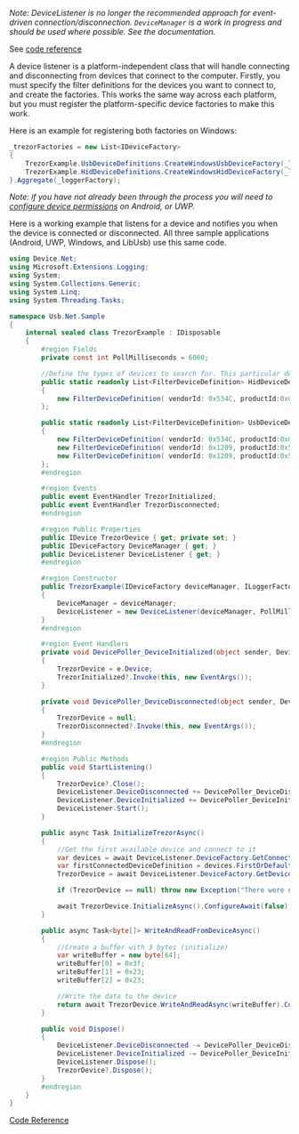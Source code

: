 _Note: DeviceListener is no longer the recommended approach for event-driven connection/disconnection. `DeviceManager` is a work in progress and should be used where possible. See the documentation._

See [code reference](https://melbournedeveloper.github.io/Device.Net/api/Device.Net.DeviceListener.html)

A device listener is a platform-independent class that will handle connecting and disconnecting from devices that connect to the computer. Firstly, you must specify the filter definitions for the devices you want to connect to, and create the factories. This works the same way across each platform, but you must register the platform-specific device factories to make this work.

Here is an example for registering both factories on Windows:

```cs
_trezorFactories = new List<IDeviceFactory>
{
    TrezorExample.UsbDeviceDefinitions.CreateWindowsUsbDeviceFactory(_loggerFactory),
    TrezorExample.HidDeviceDefinitions.CreateWindowsHidDeviceFactory(_loggerFactory),
}.Aggregate(_loggerFactory);
```

_Note: if you have not already been through the process you will need to [configure device permissions](https://melbournedeveloper.github.io/Device.Net/articles/DevicePermissionSetup.html) on Android, or UWP._

Here is a working example that listens for a device and notifies you when the device is connected or disconnected. All three sample applications (Android, UWP, Windows, and LibUsb) use this same code.

```cs
using Device.Net;
using Microsoft.Extensions.Logging;
using System;
using System.Collections.Generic;
using System.Linq;
using System.Threading.Tasks;

namespace Usb.Net.Sample
{
    internal sealed class TrezorExample : IDisposable
    {
        #region Fields
        private const int PollMilliseconds = 6000;

        //Define the types of devices to search for. This particular device can be connected to via USB, or Hid
        public static readonly List<FilterDeviceDefinition> HidDeviceDefinitions = new List<FilterDeviceDefinition>
        {
            new FilterDeviceDefinition( vendorId: 0x534C, productId:0x0001, label:"Trezor One Firmware 1.6.x", usagePage:65280 )
        };

        public static readonly List<FilterDeviceDefinition> UsbDeviceDefinitions = new List<FilterDeviceDefinition>
        {
            new FilterDeviceDefinition( vendorId: 0x534C, productId:0x0001, label:"Trezor One Firmware 1.6.x (Android Only)" ),
            new FilterDeviceDefinition( vendorId: 0x1209, productId:0x53C1, label:"Trezor One Firmware 1.7.x" ),
            new FilterDeviceDefinition( vendorId: 0x1209, productId:0x53C0, label:"Model T" )
        };
        #endregion

        #region Events
        public event EventHandler TrezorInitialized;
        public event EventHandler TrezorDisconnected;
        #endregion

        #region Public Properties
        public IDevice TrezorDevice { get; private set; }
        public IDeviceFactory DeviceManager { get; }
        public DeviceListener DeviceListener { get; }
        #endregion

        #region Constructor
        public TrezorExample(IDeviceFactory deviceManager, ILoggerFactory loggerFactory)
        {
            DeviceManager = deviceManager;
            DeviceListener = new DeviceListener(deviceManager, PollMilliseconds, loggerFactory);
        }
        #endregion

        #region Event Handlers
        private void DevicePoller_DeviceInitialized(object sender, DeviceEventArgs e)
        {
            TrezorDevice = e.Device;
            TrezorInitialized?.Invoke(this, new EventArgs());
        }

        private void DevicePoller_DeviceDisconnected(object sender, DeviceEventArgs e)
        {
            TrezorDevice = null;
            TrezorDisconnected?.Invoke(this, new EventArgs());
        }
        #endregion

        #region Public Methods
        public void StartListening()
        {
            TrezorDevice?.Close();
            DeviceListener.DeviceDisconnected += DevicePoller_DeviceDisconnected;
            DeviceListener.DeviceInitialized += DevicePoller_DeviceInitialized;
            DeviceListener.Start();
        }

        public async Task InitializeTrezorAsync()
        {
            //Get the first available device and connect to it
            var devices = await DeviceListener.DeviceFactory.GetConnectedDeviceDefinitionsAsync().ConfigureAwait(false);
            var firstConnectedDeviceDefinition = devices.FirstOrDefault();
            TrezorDevice = await DeviceListener.DeviceFactory.GetDeviceAsync(firstConnectedDeviceDefinition).ConfigureAwait(false);

            if (TrezorDevice == null) throw new Exception("There were no devices found");

            await TrezorDevice.InitializeAsync().ConfigureAwait(false);
        }

        public async Task<byte[]> WriteAndReadFromDeviceAsync()
        {
            //Create a buffer with 3 bytes (initialize)
            var writeBuffer = new byte[64];
            writeBuffer[0] = 0x3f;
            writeBuffer[1] = 0x23;
            writeBuffer[2] = 0x23;

            //Write the data to the device
            return await TrezorDevice.WriteAndReadAsync(writeBuffer).ConfigureAwait(false);
        }

        public void Dispose()
        {
            DeviceListener.DeviceDisconnected -= DevicePoller_DeviceDisconnected;
            DeviceListener.DeviceInitialized -= DevicePoller_DeviceInitialized;
            DeviceListener.Dispose();
            TrezorDevice?.Dispose();
        }
        #endregion
    }
}
```
[Code Reference](https://github.com/MelbourneDeveloper/Device.Net/blob/087566e2c0f4dc11a0b9f2177a9a487efbcf181f/src/Usb.Net.UWP.Sample/TrezorExample.cs#L10)